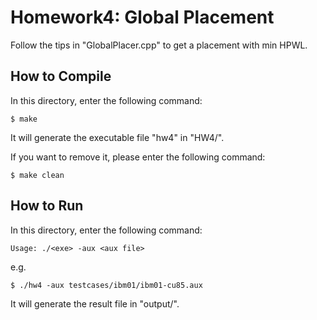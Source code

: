 # Homework4: Global Placement
Follow the tips in "GlobalPlacer.cpp" to get a placement with min HPWL.

## How to Compile
In this directory, enter the following command:
```
$ make
```
It will generate the executable file "hw4" in "HW4/".

If you want to remove it, please enter the following command:
```
$ make clean
```

## How to Run
In this directory, enter the following command:
```
Usage: ./<exe> -aux <aux file>
```
e.g.
```
$ ./hw4 -aux testcases/ibm01/ibm01-cu85.aux
```
It will generate the result file in "output/".

